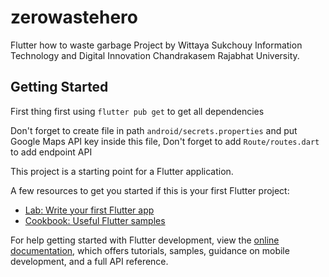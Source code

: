 # zerowastehero

Flutter how to waste garbage Project by Wittaya Sukchouy Information Technology and Digital Innovation Chandrakasem Rajabhat University.

## Getting Started
First thing first using `flutter pub get` to get all dependencies

Don't forget to create file in path `android/secrets.properties` and put Google Maps API key inside this file,
Don't forget to add `Route/routes.dart` to add endpoint API

This project is a starting point for a Flutter application.

A few resources to get you started if this is your first Flutter project:

- [Lab: Write your first Flutter app](https://docs.flutter.dev/get-started/codelab)
- [Cookbook: Useful Flutter samples](https://docs.flutter.dev/cookbook)

For help getting started with Flutter development, view the
[online documentation](https://docs.flutter.dev/), which offers tutorials,
samples, guidance on mobile development, and a full API reference.
